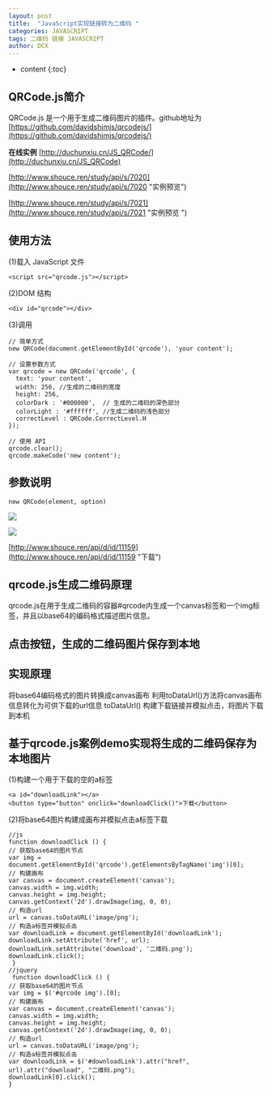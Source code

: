```yaml
---
layout: post
title:  "JavaScript实现链接转为二维码 "
categories: JAVASCRIPT
tags: 二维码 链接 JAVASCRIPT
author: DCX
---
```


* content
{:toc}

## QRCode.js简介

QRCode.js 是一个用于生成二维码图片的插件。github地址为[https://github.com/davidshimjs/qrcodejs/](https://github.com/davidshimjs/qrcodejs/)

**在线实例**
[http://duchunxiu.cn/JS_QRCode/](http://duchunxiu.cn/JS_QRCode)

[http://www.shouce.ren/study/api/s/7020](http://www.shouce.ren/study/api/s/7020 "实例预览")

[http://www.shouce.ren/study/api/s/7021](http://www.shouce.ren/study/api/s/7021 "实例预览 ")







## 使用方法
(1)载入 JavaScript 文件

    <script src="qrcode.js"></script>
(2)DOM 结构
<!-- 用于生成二维码的容器 -->
    <div id="qrcode"></div>

(3)调用

    // 简单方式 
    new QRCode(document.getElementById('qrcode'), 'your content'); 
     
    // 设置参数方式 
    var qrcode = new QRCode('qrcode', { 
      text: 'your content', 
      width: 256, //生成的二维码的宽度
      height: 256, 
      colorDark : '#000000',  // 生成的二维码的深色部分
      colorLight : '#ffffff', //生成二维码的浅色部分
      correctLevel : QRCode.CorrectLevel.H 
    }); 
     
    // 使用 API 
    qrcode.clear(); 
    qrcode.makeCode('new content'); 

## 参数说明

    new QRCode(element, option)

![](https://i.imgur.com/iV4Ql2f.jpg)

![](https://i.imgur.com/GxAvAwq.jpg)

[http://www.shouce.ren/api/d/id/11159](http://www.shouce.ren/api/d/id/11159 "下载")

## qrcode.js生成二维码原理


qrcode.js在用于生成二维码的容器#qrcode内生成一个canvas标签和一个img标签，并且以base64的编码格式描述图片信息。

## 点击按钮，生成的二维码图片保存到本地
## 实现原理

将base64编码格式的图片转换成canvas画布
利用toDataUrl()方法将canvas画布信息转化为可供下载的url信息 toDataUrl()
构建下载链接并模拟点击，将图片下载到本机

## 基于qrcode.js案例demo实现将生成的二维码保存为本地图片

(1)构建一个用于下载的空的a标签

	<a id="downloadLink"></a>
	<button type="button" onclick="downloadClick()">下载</button>


(2)将base64图片构建成画布并模拟点击a标签下载

	//js
	function downloadClick () {
    // 获取base64的图片节点
    var img = document.getElementById('qrcode').getElementsByTagName('img')[0];
    // 构建画布
    var canvas = document.createElement('canvas');
    canvas.width = img.width;
    canvas.height = img.height;
    canvas.getContext('2d').drawImage(img, 0, 0);
    // 构造url
    url = canvas.toDataURL('image/png');
    // 构造a标签并模拟点击
    var downloadLink = document.getElementById('downloadLink');
    downloadLink.setAttribute('href', url);
    downloadLink.setAttribute('download', '二维码.png');
    downloadLink.click();
     }
    //jquery
     function downloadClick () {
    // 获取base64的图片节点
    var img = $('#qrcode img').[0];
    // 构建画布
    var canvas = document.createElement('canvas');
    canvas.width = img.width;
    canvas.height = img.height;
    canvas.getContext('2d').drawImage(img, 0, 0);
    // 构造url
    url = canvas.toDataURL('image/png');
    // 构造a标签并模拟点击
    var downloadLink = $('#downloadLink').attr("href", url).attr("download", "二维码.png");
    downloadLink[0].click();
    }